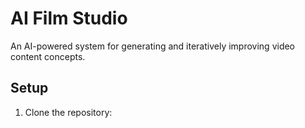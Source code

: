# AI Film Studio

An AI-powered system for generating and iteratively improving video content concepts.

## Setup

1. Clone the repository: 